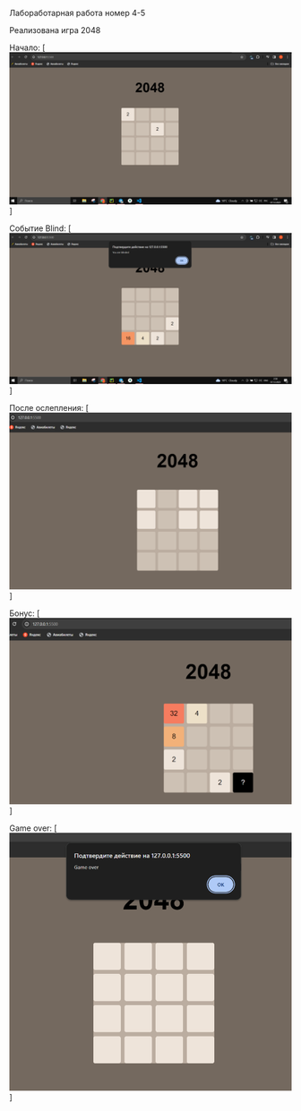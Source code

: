 Лабоработарная работа номер 4-5

Реализована игра 2048

Начало:
[![](images/Start.PNG)]

Событие Blind:
[![](images/Blind.PNG)]

После ослепления:
[![](images/AfterBlind.PNG)]

Бонус:
[![](images/Bonus.PNG)]

Game over:
[![](images/GameOver.PNG)]